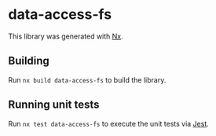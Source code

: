 # data-access-fs

This library was generated with [Nx](https://nx.dev).

## Building

Run `nx build data-access-fs` to build the library.

## Running unit tests

Run `nx test data-access-fs` to execute the unit tests via [Jest](https://jestjs.io).
